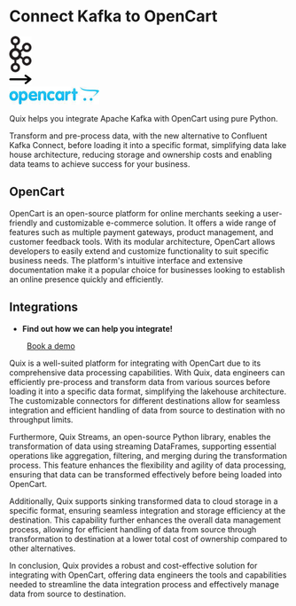# Connect Kafka to OpenCart

<div class="connect-images cards blog-grid-card" markdown>
<div>
<img src="../images/kafka_logo.png" width="40px" />
</div>
<div>
<img src="../images/arrow.svg" width="40px" />
</div>
<div>
<img src="./images/opencart_1.jpg" />
</div>
</div>

Quix helps you integrate Apache Kafka with OpenCart using pure Python.

Transform and pre-process data, with the new alternative to Confluent Kafka Connect, before loading it into a specific format, simplifying data lake house architecture, reducing storage and ownership costs and enabling data teams to achieve success for your business.

## OpenCart

OpenCart is an open-source platform for online merchants seeking a user-friendly and customizable e-commerce solution. It offers a wide range of features such as multiple payment gateways, product management, and customer feedback tools. With its modular architecture, OpenCart allows developers to easily extend and customize functionality to suit specific business needs. The platform's intuitive interface and extensive documentation make it a popular choice for businesses looking to establish an online presence quickly and efficiently.

## Integrations

<div class="grid cards" markdown>

- __Find out how we can help you integrate!__

    <a class="md-button md-button--primary" href="https://quix.io/book-a-demo" target="_blank" style="margin:.5rem;">Book a demo</a>

</div>


Quix is a well-suited platform for integrating with OpenCart due to its comprehensive data processing capabilities. With Quix, data engineers can efficiently pre-process and transform data from various sources before loading it into a specific data format, simplifying the lakehouse architecture. The customizable connectors for different destinations allow for seamless integration and efficient handling of data from source to destination with no throughput limits. 

Furthermore, Quix Streams, an open-source Python library, enables the transformation of data using streaming DataFrames, supporting essential operations like aggregation, filtering, and merging during the transformation process. This feature enhances the flexibility and agility of data processing, ensuring that data can be transformed effectively before being loaded into OpenCart.

Additionally, Quix supports sinking transformed data to cloud storage in a specific format, ensuring seamless integration and storage efficiency at the destination. This capability further enhances the overall data management process, allowing for efficient handling of data from source through transformation to destination at a lower total cost of ownership compared to other alternatives.

In conclusion, Quix provides a robust and cost-effective solution for integrating with OpenCart, offering data engineers the tools and capabilities needed to streamline the data integration process and effectively manage data from source to destination.

